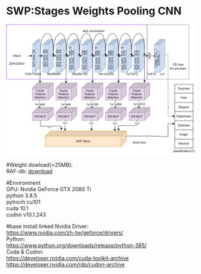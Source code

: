 # SWP:Stages Weights Pooling CNN
![image](https://github.com/nutcliu2507/SWP-Stages-Weighted-Pooling-CNN-with-FER/blob/main/SWP.png)  


#Weight dowload(>25MB):  
RAF-db: [download](https://drive.google.com/file/d/1kKSf6heqtlzXkm0DB4nZWJnUyw0BI9P8/view?usp=sharing)

  
#Environment  
GPU: Nvidia GeForce GTX 2080 Ti  
python 3.8.5  
pytroch cu101  
cuda 10.1  
cudnn v10.1.243  

#base install linked
Nvidia Driver:  
https://www.nvidia.com/zh-tw/geforce/drivers/  
Python:  
https://www.python.org/downloads/release/python-385/  
Cuda & Cudnn:  
https://developer.nvidia.com/cuda-toolkit-archive  
https://developer.nvidia.com/rdp/cudnn-archive  
